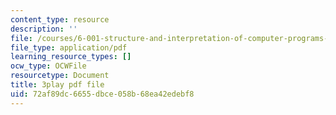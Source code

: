 ```yaml
---
content_type: resource
description: ''
file: /courses/6-001-structure-and-interpretation-of-computer-programs-spring-2005/72af89dc6655dbce058b68ea42edebf8_Z8-qWEEwTCk.pdf
file_type: application/pdf
learning_resource_types: []
ocw_type: OCWFile
resourcetype: Document
title: 3play pdf file
uid: 72af89dc-6655-dbce-058b-68ea42edebf8
---
```

